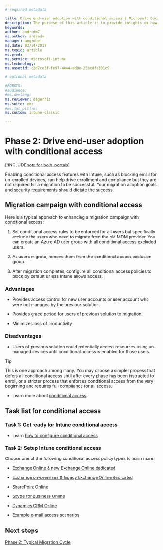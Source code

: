```yaml
---
# required metadata

title: Drive end-user adoption with conditional access | Microsoft Docs
description: The purpose of this article is to provide insights on how to leverage conditional access to drive Intune enrollment.
keywords:
author: andredm7
ms.author: andredm
manager: angrobe
ms.date: 03/24/2017
ms.topic: article
ms.prod:
ms.service: microsoft-intune
ms.technology:
ms.assetid: c2d7ce3f-fe97-4044-ad9e-25ac8fa301c9

# optional metadata

#ROBOTS:
#audience:
#ms.devlang:
ms.reviewer: dagerrit
ms.suite: ems
#ms.tgt_pltfrm:
ms.custom: intune-classic

---
```


# Phase 2: Drive end-user adoption with conditional access

[!INCLUDE[note for both-portals](../includes/note-for-both-portals.md)]

Enabling conditional access features with Intune, such as blocking email for un-enrolled devices, can help drive enrollment and compliance but they are not required for a migration to be successful. Your migration adoption goals and security requirements should dictate the success.

## Migration campaign with conditional access

Here is a typical approach to enhancing a migration campaign with conditional access:

1.  Set conditional access rules to be enforced for all users but specifically exclude the users who need to migrate from the old MDM provider. You can create an Azure AD user group with all conditional access excluded users.

2.  As users migrate, remove them from the conditional access exclusion group.

3.  After migration completes, configure all conditional access policies to block by default unless Intune allows access.

### Advantages

-   Provides access control for new user accounts or user account who were not managed by the previous solution.

-   Provides grace period for users of previous solution to migration.

-   Minimizes loss of productivity

### Disadvantages

-   Users of previous solution could potentially access resources using un-managed devices until conditional access is enabled for those users.

> [!TIP] 
> This is one approach among many. You may choose a simpler process that defers all conditional access until after every phase has been instructed to enroll, or a stricter process that enforces conditional access from the very beginning and requires full compliance for all access.

-   Learn more about [conditional access](https://docs.microsoft.com/intune-azure/conditional-access/what-is-conditional-access).

## Task list for conditional access

### Task 1: Get ready for Intune conditional access

-   Learn [how to configure conditional access](https://docs.microsoft.com/intune/deploy-use/restrict-access-to-email-and-o365-services-with-microsoft-intune).

### Task 2: Setup Intune conditional access

Choose one of the following conditional access policy types to learn more:

-   [Exchange Online & new Exchange Online dedicated](https://docs.microsoft.com/intune/deploy-use/restrict-access-to-exchange-online-with-microsoft-intune)

-   [Exchange on-premises & legacy Exchange Online dedicated](https://docs.microsoft.com/intune/deploy-use/restrict-access-to-exchange-onpremises-with-microsoft-intune)

-   [SharePoint Online](https://docs.microsoft.com/intune/deploy-use/restrict-access-to-sharepoint-online-with-microsoft-intune)

-   [Skype for Business Online](https://docs.microsoft.com/intune/deploy-use/restrict-access-to-skype-for-business-online-with-microsoft-intune)

-   [Dynamics CRM Online](https://docs.microsoft.com/intune/deploy-use/restrict-access-to-dynamics-crm-online-with-microsoft-intune)

-   [Example e-mail access scenarios](https://docs.microsoft.com/intune/deploy-use/restrict-email-access-example-scenarios)

## Next steps

[Phase 2: Typical Migration Cycle](https://docs.microsoft.com/intune/plan-design/migration-phase2-typical-migration-cycle)
